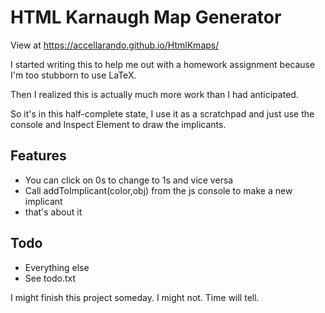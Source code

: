 # HTML Karnaugh Map Generator

View at https://accellarando.github.io/HtmlKmaps/

I started writing this to help me out with a homework assignment because I'm too stubborn to use LaTeX.

Then I realized this is actually much more work than I had anticipated.

So it's in this half-complete state, I use it as a scratchpad and just use the console and Inspect Element to draw the implicants.

## Features
- You can click on 0s to change to 1s and vice versa
- Call addToImplicant(color,obj) from the js console to make a new implicant
- that's about it

## Todo
- Everything else
- See todo.txt

I might finish this project someday. I might not. Time will tell.
